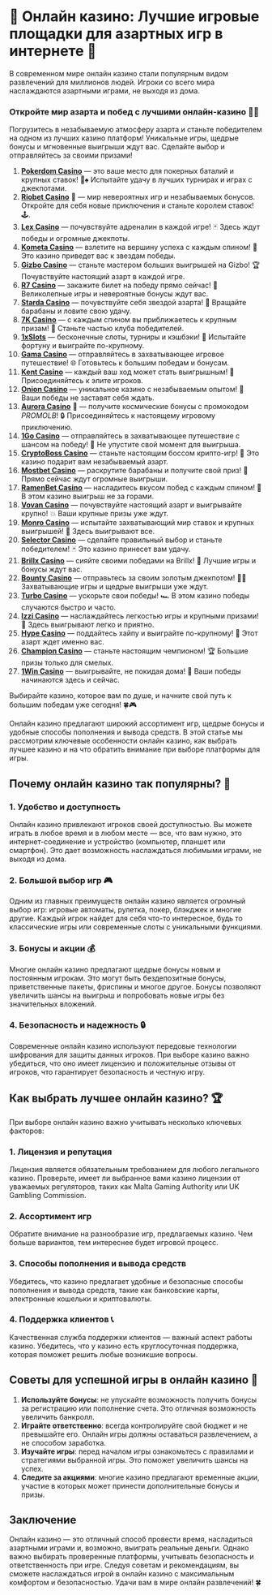 # 🎰 Онлайн казино: Лучшие игровые площадки для азартных игр в интернете 🎰

В современном мире онлайн казино стали популярным видом развлечений для миллионов людей. Игроки со всего мира наслаждаются азартными играми, не выходя из дома.
### Откройте мир азарта и побед с лучшими онлайн-казино 🎰💥

Погрузитесь в незабываемую атмосферу азарта и станьте победителем на одном из лучших казино платформ! Уникальные игры, щедрые бонусы и мгновенные выигрыши ждут вас. Сделайте выбор и отправляйтесь за своими призами!

1. **[Pokerdom Casino](https://brandplay.link/Bxg7SC7H)** — это ваше место для покерных баталий и крупных ставок! 🎲♠️ Испытайте удачу в лучших турнирах и играх с джекпотами.
2. **[Riobet Casino](https://brandplay.link/dtx89f2L)** 🌟 — мир невероятных игр и незабываемых бонусов. Откройте для себя новые приключения и станьте королем ставок! 🕹️.
3. **[Lex Casino](https://brandplay.link/2HFTmBc8)** — почувствуйте адреналин в каждой игре! 🃏 Здесь ждут победы и огромные джекпоты.
4. **[Kometa Casino](https://brandplay.link/tLG15CCb)** — взлетите на вершину успеха с каждым спином! 🚀 Это казино приведет вас к звездам победы.
5. **[Gizbo Casino](https://gizbo-tea02.com/c8e962e89)** — станьте мастером больших выигрышей на Gizbo! 🏆 Почувствуйте настоящий азарт в каждой игре.
6. **[R7 Casino](https://brandplay.link/zPmNmTWG)** — закажите билет на победу прямо сейчас! 🎯 Великолепные игры и невероятные бонусы ждут вас.
7. **[Starda Casino](https://brandplay.link/cpFQbWKn)** — почувствуйте себя звездой азарта! 🌟 Вращайте барабаны и ловите свою удачу.
8. **[7K Casino](https://brandplay.link/dd46bNgD)** — с каждым спином вы приближаетесь к крупным призам! 🎰 Станьте частью клуба победителей.
9. **[1xSlots](https://brandplay.link/R4xfxqdm)** — бесконечные слоты, турниры и кэшбэки! 🎲 Испытайте фортуну и выиграйте по-крупному.
10. **[Gama Casino](https://brandplay.link/zrZpLFTP)** — отправляйтесь в захватывающее игровое путешествие! 🌐 Готовьтесь к большим победам и бонусам.
11. **[Kent Casino](https://passage-through-deserts.com/de0514c15)** — каждый ваш ход может стать выигрышным! 🏅 Присоединяйтесь к элите игроков.
12. **[Onion Casino](https://obclk001-2d.top/click?offer_id=986&partner_id=10542&landing_id=1798&utm_medium=affiliate&sub_1=oncasino3)** — уникальное казино с незабываемым опытом! 🧅 Ваши победы не заставят себя ждать.
13. **[Aurora Casino](https://10trafic-stat2.com/click/668546566bcc6313411604c7/6766/15114/subaccount?promocode=PROMOLB)** 🌌 — получите космические бонусы с промокодом *PROMOLB*! 🔒 Присоединяйтесь к настоящему игровому приключению.
14. **[1Go Casino](https://1go-ircp01.com/ce015f410)** — отправляйтесь в захватывающее путешествие с шансом на победу! 🚀 Не упустите свой момент для выигрыша.
15. **[CryptoBoss Casino](https://cryptobossc.online/d847bcfa9)** — станьте настоящим боссом крипто-игр! 💎 Это казино подарит вам незабываемый азарт.
16. **[Mostbet Casino](https://ktbtis024ifqfn0mst.com/beQs)** — раскрутите барабаны и получите свой приз! 🎰 Прямо сейчас ждут огромные выигрыши.
17. **[RamenBet Casino](https://get.saltyram.com/ru/registration?apkpop=0&partner=p24970p3296034p5526)** — насладитесь вкусом побед с каждым спином! 🍜 В этом казино выигрыш не за горами.
18. **[Vovan Casino](https://vovan.site/d2375cf9b)** — почувствуйте настоящий азарт и выигрывайте крупно! 💥 Ваши крупные призы уже ждут.
19. **[Monro Casino](https://mnr-ircp01.com/c3ce72a2c)** — испытайте захватывающий мир ставок и крупных выигрышей! 🎯 Здесь выигрывают все.
20. **[Selector Casino](https://gosel.pl/SELVK)** — сделайте правильный выбор и станьте победителем! 🃏 Это казино принесет вам удачу.
21. **[Brillx Casino](https://brillx.pub/BRIVK)** — сияйте своими победами на Brillx! 💫 Лучшие игры и бонусы ждут вас.
22. **[Bounty Casino](https://bounty-casino.de/BOVK)** — отправьтесь за своим золотым джекпотом! 🏴‍☠️ Захватывающие игры и щедрые выигрыши уже ждут.
23. **[Turbo Casino](https://turbo-casino.pro/TURVK)** — ускорьте свои победы! 🏎️ В этом казино победы случаются быстро и часто.
24. **[Izzi Casino](https://izzi-fr03.com/ca7c8a7b7)** — наслаждайтесь легкостью игры и крупными призами! 🎰 Здесь выигрывают легко и приятно.
25. **[Hype Casino](https://hypekaz.com/dc2f44ad0)** — поддайтесь хайпу и выиграйте по-крупному! 🎉 Этот азарт ждет именно вас.
26. **[Champion Casino](https://champcasino.ink/pobeda/doa-hats?p80412p305331p112c)** — станьте настоящим чемпионом! 🏆 Большие призы только для смелых.
27. **[1Win Casino](https://brandplay.link/6F5VqbyZ)** — выигрывайте, не покидая дома! 🥇 Ваши победы начинаются здесь и сейчас.

Выбирайте казино, которое вам по душе, и начните свой путь к большим победам уже сегодня! 🍀🎮

Онлайн казино предлагают широкий ассортимент игр, щедрые бонусы и удобные способы пополнения и вывода средств. В этой статье мы рассмотрим ключевые особенности онлайн казино, как выбрать лучшее казино и на что обратить внимание при выборе платформы для игры.

## Почему онлайн казино так популярны? 🎲

### 1. Удобство и доступность

Онлайн казино привлекают игроков своей доступностью. Вы можете играть в любое время и в любом месте — все, что вам нужно, это интернет-соединение и устройство (компьютер, планшет или смартфон). Это дает возможность наслаждаться любимыми играми, не выходя из дома.

### 2. Большой выбор игр 🎮

Одним из главных преимуществ онлайн казино является огромный выбор игр: игровые автоматы, рулетка, покер, блэкджек и многие другие. Каждый игрок найдет для себя что-то интересное, будь то классические игры или современные слоты с уникальными функциями.

### 3. Бонусы и акции 💰

Многие онлайн казино предлагают щедрые бонусы новым и постоянным игрокам. Это могут быть бездепозитные бонусы, приветственные пакеты, фриспины и многое другое. Бонусы позволяют увеличить шансы на выигрыш и попробовать новые игры без значительных вложений.

### 4. Безопасность и надежность 🔒

Современные онлайн казино используют передовые технологии шифрования для защиты данных игроков. При выборе казино важно убедиться, что оно имеет лицензию и положительные отзывы от игроков, что гарантирует безопасность и честную игру.

## Как выбрать лучшее онлайн казино? 🏆

При выборе онлайн казино важно учитывать несколько ключевых факторов:

### 1. Лицензия и репутация

Лицензия является обязательным требованием для любого легального казино. Проверьте, имеет ли выбранное вами казино лицензии от уважаемых регуляторов, таких как Malta Gaming Authority или UK Gambling Commission.

### 2. Ассортимент игр

Обратите внимание на разнообразие игр, предлагаемых казино. Чем больше вариантов, тем интереснее будет игровой процесс.

### 3. Способы пополнения и вывода средств

Убедитесь, что казино предлагает удобные и безопасные способы пополнения и вывода средств, такие как банковские карты, электронные кошельки и криптовалюты.

### 4. Поддержка клиентов 📞

Качественная служба поддержки клиентов — важный аспект работы казино. Убедитесь, что у казино есть круглосуточная поддержка, которая поможет решить любые возникшие вопросы.

## Советы для успешной игры в онлайн казино 🎯

1. **Используйте бонусы**: не упускайте возможность получить бонусы за регистрацию или пополнение счета. Это отличная возможность увеличить банкролл.
2. **Играйте ответственно**: всегда контролируйте свой бюджет и не превышайте его. Онлайн игры должны оставаться развлечением, а не способом заработка.
3. **Изучайте игры**: перед началом игры ознакомьтесь с правилами и стратегиями выбранной игры. Это поможет увеличить шансы на успех.
4. **Следите за акциями**: многие казино предлагают временные акции, участие в которых может принести дополнительные бонусы и призы.

## Заключение

Онлайн казино — это отличный способ провести время, насладиться азартными играми и, возможно, выиграть реальные деньги. Однако важно выбирать проверенные платформы, учитывать безопасность и ответственность при игре. Следуя советам и рекомендациям, вы сможете наслаждаться игрой в онлайн казино с максимальным комфортом и безопасностью. Удачи вам в мире онлайн развлечений! 🍀

